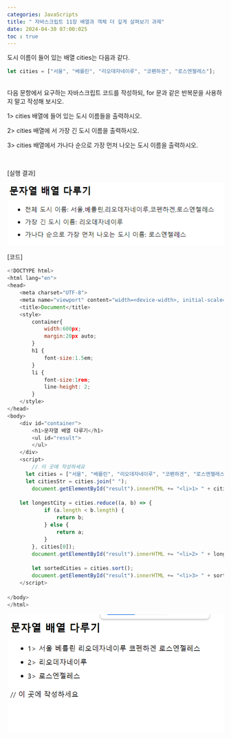 ```yaml
---
categories: JavaScripts
title: " 자바스크립트 11장 배열과 객체 더 깊게 살펴보기 과제"
date: 2024-04-30 07:00:025
toc : true
---
```


도시 이름이 들어 있는 배열 cities는 다음과 같다.

```js
let cities = ["서울", "베를린", "리오데자네이루", "코펜하겐", "로스엔젤레스"];
```

<br>
다음 문항에서 요구하는 자바스크립트 코드를 작성하되, for 문과 같은 반복문을 사용하지 말고 작성해 보시오.
<br>

1> cities 배열에 들어 있는 도시 이름들을 출력하시오.<br>

2> cities 배열에 서 가장 긴 도시 이름을 출력하시오.<br>

3> cities 배열에서 가나다 순으로 가장 먼저 나오는 도시 이름을 출력하시오.<br>

​

[실행 결과]

![test1](https://github.com/leejieun9/leejieun9.github.io/blob/master/docs/assets/images/10-5.PNG?raw=true)

[코드]

```js
<!DOCTYPE html>
<html lang="en">
<head>
    <meta charset="UTF-8">
    <meta name="viewport" content="width=<device-width>, initial-scale=1.0">
    <title>Document</title>
    <style>
        container{
            width:600px;
            margin:20px auto;
        }
        h1 {
            font-size:1.5em;
        }
        li {
            font-size:1rem;
            line-height: 2;
        }
    </style>
</head>
<body>
    <div id="container">
        <h1>문자열 배열 다루기</h1>
        <ul id="result">
        </ul>
    </div>
    <script>
        // 이 곳에 작성하세요
      let cities = ["서울", "베를린", "리오데자네이루", "코펜하겐", "로스엔젤레스"];
      let citiesStr = cities.join(" ");
        document.getElementById("result").innerHTML += "<li>1> " + citiesStr + "</li>";

    let longestCity = cities.reduce((a, b) => {
            if (a.length < b.length) {
                return b;
            } else {
                return a;
            }
        }, cities[0]);
        document.getElementById("result").innerHTML += "<li>2> " + longestCity + "</li>";

        let sortedCities = cities.sort();
        document.getElementById("result").innerHTML += "<li>3> " + sortedCities[0] + "</li>";
    </script>

</body>
</html>
```

![test1](https://github.com/leejieun9/leejieun9.github.io/blob/master/docs/assets/images/10-6.PNG?raw=true)
